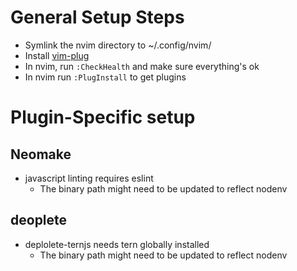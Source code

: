 # General Setup Steps
* Symlink the nvim directory to ~/.config/nvim/
* Install [vim-plug](https://github.com/junegunn/vim-plug)
* In nvim, run `:CheckHealth` and make sure everything's ok
* In nvim run `:PlugInstall` to get plugins

# Plugin-Specific setup
## Neomake
* javascript linting requires eslint
  * The binary path might need to be updated to reflect nodenv
## deoplete
* deplolete-ternjs needs tern globally installed
  * The binary path might need to be updated to reflect nodenv

